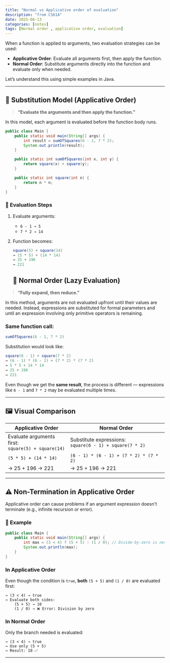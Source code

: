 ```yaml
---
title: "Normal vs Applicative order of evaluation"
description: "from CS61A"
date: 2025-06-13
categories: [notes]
tags: [Normal order , applicative order, evaluation]
---
```


When a function is applied to arguments, two evaluation strategies can be used:

- **Applicative Order**: Evaluate all arguments first, then apply the function.
- **Normal Order**: Substitute arguments directly into the function and evaluate only when needed.

Let’s understand this using simple examples in Java.

---

## 🔁 Substitution Model (Applicative Order)

> <strong>“Evaluate the arguments and then apply the function.”</strong>

In this model, each argument is evaluated before the function body runs.

```java
public class Main {
    public static void main(String[] args) {
        int result = sumOfSquares(6 - 1, 7 * 2);
        System.out.println(result);
    }

    public static int sumOfSquares(int x, int y) {
        return square(x) + square(y);
    }

    public static int square(int n) {
        return n * n;
    }
}
```
### 🧮 Evaluation Steps

1. Evaluate arguments:
   - `6 - 1 → 5`
   - `7 * 2 → 14`

2. Function becomes:
   ```java
   square(5) + square(14)
   → (5 * 5) + (14 * 14)
   → 25 + 196
   → 221
   ```

   ## 🔁 Normal Order (Lazy Evaluation)

> <strong>“Fully expand, then reduce.”</strong>

In this method, arguments are not evaluated upfront until their values are needed. Instead, expressions are substituted for formal parameters and until an expression involving only primitive operators is remaining.

### Same function call:
```java
sumOfSquares(6 - 1, 7 * 2)
```

Substitution would look like:
```java
square(6 - 1) + square(7 * 2)
→ (6 - 1) * (6 - 1) + (7 * 2) * (7 * 2)
→ 5 * 5 + 14 * 14
→ 25 + 196
→ 221
```

Even though we get the **same result**, the process is different — expressions like `6 - 1` and `7 * 2` may be evaluated multiple times.

---
## 🖼️ Visual Comparison

<table>
  <thead>
    <tr>
      <th>Applicative Order</th>
      <th>Normal Order</th>
    </tr>
  </thead>
  <tbody>
    <tr>
      <td>Evaluate arguments first:<br><code>square(5) + square(14)</code></td>
      <td>Substitute expressions:<br><code>square(6 - 1) + square(7 * 2)</code></td>
    </tr>
    <tr>
      <td><code>(5 * 5) + (14 * 14)</code></td>
      <td><code>(6 - 1) * (6 - 1) + (7 * 2) * (7 * 2)</code></td>
    </tr>
    <tr>
      <td>→ 25 + 196 → 221</td>
      <td>→ 25 + 196 → 221</td>
    </tr>
  </tbody>
</table>

---

## ⚠️ Non-Termination in Applicative Order

Applicative order can cause problems if an argument expression doesn't terminate (e.g., infinite recursion or error).

### 🧨 Example

```java
public class Main {
    public static void main(String[] args) {
        int max = (3 < 4) ? (5 + 5) : (1 / 0); // Divide-by-zero is never needed
        System.out.println(max);
    }
}
```

### In Applicative Order

Even though the condition is `true`, **both** `(5 + 5)` and `(1 / 0)` are evaluated first:

```
→ (3 < 4) → true
→ Evaluate both sides:
    (5 + 5) → 10
    (1 / 0) → ❌ Error: Division by zero
```

### In Normal Order

Only the branch needed is evaluated:

```
→ (3 < 4) → true
→ Use only (5 + 5)
→ Result: 10 ✅
```

---
